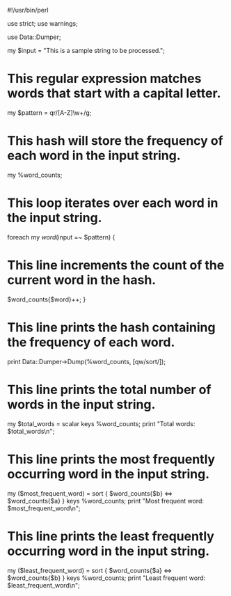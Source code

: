 #!/usr/bin/perl

use strict;
use warnings;

use Data::Dumper;

my $input = "This is a sample string to be processed.";

# This regular expression matches words that start with a capital letter.
my $pattern = qr/[A-Z]\w+/g;

# This hash will store the frequency of each word in the input string.
my %word_counts;

# This loop iterates over each word in the input string.
foreach my $word ($input =~ $pattern) {
  # This line increments the count of the current word in the hash.
  $word_counts{$word}++;
}

# This line prints the hash containing the frequency of each word.
print Data::Dumper->Dump(\%word_counts, [qw/sort/]);

# This line prints the total number of words in the input string.
my $total_words = scalar keys %word_counts;
print "Total words: $total_words\n";

# This line prints the most frequently occurring word in the input string.
my ($most_frequent_word) = sort { $word_counts{$b} <=> $word_counts{$a} } keys %word_counts;
print "Most frequent word: $most_frequent_word\n";

# This line prints the least frequently occurring word in the input string.
my ($least_frequent_word) = sort { $word_counts{$a} <=> $word_counts{$b} } keys %word_counts;
print "Least frequent word: $least_frequent_word\n";